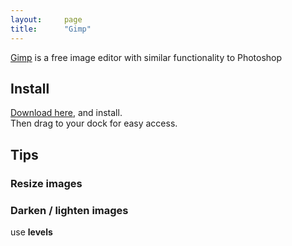 ```yaml
---
layout:     page
title:      "Gimp"
---
```


[Gimp](https://www.gimp.org/) is a free image editor with similar functionality to Photoshop

Install
-------

[Download here](https://www.gimp.org/downloads/), and install.  
Then drag to your dock for easy access.

Tips
----

### Resize images



### Darken / lighten images

use __levels__


